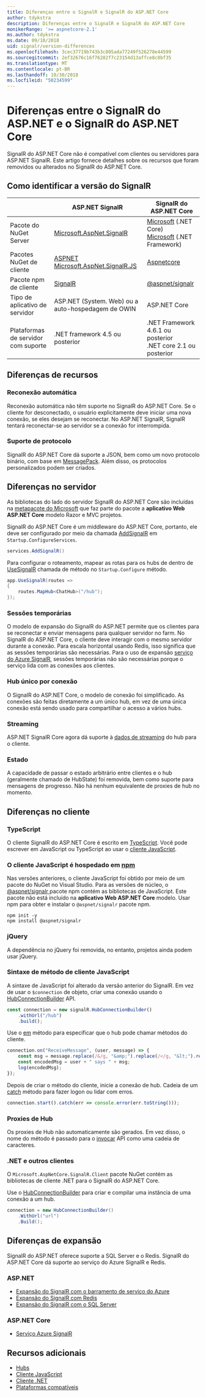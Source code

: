 ```yaml
---
title: Diferenças entre o SignalR e SignalR do ASP.NET Core
author: tdykstra
description: Diferenças entre o SignalR e SignalR do ASP.NET Core
monikerRange: '>= aspnetcore-2.1'
ms.author: tdykstra
ms.date: 09/10/2018
uid: signalr/version-differences
ms.openlocfilehash: 3cec37719b743b3c805ada77249f526278e44599
ms.sourcegitcommit: 2ef32676c16f76282f7c23154d13affce8c8bf35
ms.translationtype: MT
ms.contentlocale: pt-BR
ms.lasthandoff: 10/30/2018
ms.locfileid: "50234599"
---
```

# <a name="differences-between-aspnet-signalr-and-aspnet-core-signalr"></a>Diferenças entre o SignalR do ASP.NET e o SignalR do ASP.NET Core

SignalR do ASP.NET Core não é compatível com clientes ou servidores para ASP.NET SignalR. Este artigo fornece detalhes sobre os recursos que foram removidos ou alterados no SignalR do ASP.NET Core.

## <a name="how-to-identify-the-signalr-version"></a>Como identificar a versão do SignalR

|                      | ASP.NET SignalR | SignalR do ASP.NET Core |
| -------------------- | --------------- | -------------------- |
| Pacote do NuGet Server | [Microsoft.AspNet.SignalR](https://www.nuget.org/packages/Microsoft.AspNet.SignalR/) | [Microsoft](https://www.nuget.org/packages/Microsoft.AspNetCore.App/) (.NET Core)<br>[Microsoft](https://www.nuget.org/packages/Microsoft.AspNetCore.SignalR/) (.NET Framework) |
| Pacotes NuGet de cliente | [ASPNET](https://www.nuget.org/packages/Microsoft.AspNet.SignalR.Client/)<br>[Microsoft.AspNet.SignalR.JS](https://www.nuget.org/packages/Microsoft.AspNet.SignalR.JS/) | [Aspnetcore](https://www.nuget.org/packages/Microsoft.AspNetCore.SignalR.Client/) |
| Pacote npm de cliente | [SignalR](https://www.npmjs.com/package/signalr) | [@aspnet/signalr](https://www.npmjs.com/package/@aspnet/signalr) |
| Tipo de aplicativo de servidor | ASP.NET (System. Web) ou a auto-hospedagem de OWIN | ASP.NET Core |
| Plataformas de servidor com suporte | .NET framework 4.5 ou posterior | .NET Framework 4.6.1 ou posterior<br>.NET core 2.1 ou posterior |

## <a name="feature-differences"></a>Diferenças de recursos

### <a name="automatic-reconnects"></a>Reconexão automática

Reconexão automática não têm suporte no SignalR do ASP.NET Core. Se o cliente for desconectado, o usuário explicitamente deve iniciar uma nova conexão, se eles desejam se reconectar. No ASP.NET SignalR, SignalR tentará reconectar-se ao servidor se a conexão for interrompida. 

### <a name="protocol-support"></a>Suporte de protocolo

SignalR do ASP.NET Core dá suporte a JSON, bem como um novo protocolo binário, com base em [MessagePack](xref:signalr/messagepackhubprotocol). Além disso, os protocolos personalizados podem ser criados.

## <a name="differences-on-the-server"></a>Diferenças no servidor

As bibliotecas do lado do servidor SignalR do ASP.NET Core são incluídas na [metapacote do Microsoft](xref:fundamentals/metapackage-app) que faz parte do pacote a **aplicativo Web ASP.NET Core** modelo Razor e MVC projetos.

SignalR do ASP.NET Core é um middleware do ASP.NET Core, portanto, ele deve ser configurado por meio da chamada [AddSignalR](/dotnet/api/microsoft.extensions.dependencyinjection.signalrdependencyinjectionextensions.addsignalr) em `Startup.ConfigureServices`.

```csharp
services.AddSignalR()
```

Para configurar o roteamento, mapear as rotas para os hubs de dentro de [UseSignalR](/dotnet/api/microsoft.aspnetcore.builder.signalrappbuilderextensions.usesignalr) chamada de método no `Startup.Configure` método.

```csharp
app.UseSignalR(routes =>
{
    routes.MapHub<ChatHub>("/hub");
});
```

### <a name="sticky-sessions"></a>Sessões temporárias

O modelo de expansão do SignalR do ASP.NET permite que os clientes para se reconectar e enviar mensagens para qualquer servidor no farm. No SignalR do ASP.NET Core, o cliente deve interagir com o mesmo servidor durante a conexão. Para escala horizontal usando Redis, isso significa que as sessões temporárias são necessárias. Para o uso de expansão [serviço do Azure SignalR](/azure/azure-signalr/), sessões temporárias não são necessárias porque o serviço lida com as conexões aos clientes. 

### <a name="single-hub-per-connection"></a>Hub único por conexão

O SignalR do ASP.NET Core, o modelo de conexão foi simplificado. As conexões são feitas diretamente a um único hub, em vez de uma única conexão está sendo usado para compartilhar o acesso a vários hubs.

### <a name="streaming"></a>Streaming

ASP.NET SignalR Core agora dá suporte à [dados de streaming](xref:signalr/streaming) do hub para o cliente.

### <a name="state"></a>Estado

A capacidade de passar o estado arbitrário entre clientes e o hub (geralmente chamado de HubState) foi removida, bem como suporte para mensagens de progresso. Não há nenhum equivalente de proxies de hub no momento.

## <a name="differences-on-the-client"></a>Diferenças no cliente

### <a name="typescript"></a>TypeScript

O cliente SignalR do ASP.NET Core é escrito em [TypeScript](https://www.typescriptlang.org/). Você pode escrever em JavaScript ou TypeScript ao usar o [cliente JavaScript](xref:signalr/javascript-client).

### <a name="the-javascript-client-is-hosted-at-npmhttpswwwnpmjscom"></a>O cliente JavaScript é hospedado em [npm](https://www.npmjs.com/)

Nas versões anteriores, o cliente JavaScript foi obtido por meio de um pacote do NuGet no Visual Studio. Para as versões de núcleo, o [ @aspnet/signalr ](https://www.npmjs.com/package/@aspnet/signalr) pacote npm contém as bibliotecas de JavaScript. Este pacote não está incluído na **aplicativo Web ASP.NET Core** modelo. Usar npm para obter e instalar o `@aspnet/signalr` pacote npm.

```console
npm init -y
npm install @aspnet/signalr
```

### <a name="jquery"></a>jQuery

A dependência no jQuery foi removida, no entanto, projetos ainda podem usar jQuery.

### <a name="javascript-client-method-syntax"></a>Sintaxe de método de cliente JavaScript

A sintaxe de JavaScript foi alterado da versão anterior do SignalR. Em vez de usar o `$connection` de objeto, criar uma conexão usando o [HubConnectionBuilder](/javascript/api/%40aspnet/signalr/hubconnectionbuilder) API.

```javascript
const connection = new signalR.HubConnectionBuilder()
    .withUrl("/hub")
    .build();
```

Use o [em](/javascript/api/@aspnet/signalr/HubConnection#on) método para especificar que o hub pode chamar métodos do cliente.

```javascript
connection.on("ReceiveMessage", (user, message) => {
    const msg = message.replace(/&/g, "&amp;").replace(/</g, "&lt;").replace(/>/g, "&gt;");
    const encodedMsg = user + " says " + msg;
    log(encodedMsg);
});
```

Depois de criar o método do cliente, inicie a conexão de hub. Cadeia de um [catch](https://developer.mozilla.org/docs/Web/JavaScript/Reference/Global_Objects/Promise/catch) método para fazer logon ou lidar com erros.

```javascript
connection.start().catch(err => console.error(err.toString()));
```

### <a name="hub-proxies"></a>Proxies de Hub

Os proxies de Hub não automaticamente são gerados. Em vez disso, o nome do método é passado para o [invocar](/javascript/api/%40aspnet/signalr/hubconnection#invoke) API como uma cadeia de caracteres.

### <a name="net-and-other-clients"></a>.NET e outros clientes

O `Microsoft.AspNetCore.SignalR.Client` pacote NuGet contém as bibliotecas de cliente .NET para o SignalR do ASP.NET Core.

Use o [HubConnectionBuilder](/dotnet/api/microsoft.aspnetcore.signalr.client.hubconnectionbuilder) para criar e compilar uma instância de uma conexão a um hub.

```csharp
connection = new HubConnectionBuilder()
    .WithUrl("url")
    .Build();
```

## <a name="scaleout-differences"></a>Diferenças de expansão

SignalR do ASP.NET oferece suporte a SQL Server e o Redis. SignalR do ASP.NET Core dá suporte ao serviço do Azure SignalR e Redis.

### <a name="aspnet"></a>ASP.NET

* [Expansão do SignalR com o barramento de serviço do Azure](/aspnet/signalr/overview/performance/scaleout-with-windows-azure-service-bus)
* [Expansão do SignalR com Redis](/aspnet/signalr/overview/performance/scaleout-with-redis)
* [Expansão do SignalR com o SQL Server](/aspnet/signalr/overview/performance/scaleout-with-sql-server)

### <a name="aspnet-core"></a>ASP.NET Core

* [Serviço Azure SignalR](/azure/azure-signalr/)

## <a name="additional-resources"></a>Recursos adicionais

* [Hubs](xref:signalr/hubs)
* [Cliente JavaScript](xref:signalr/javascript-client)
* [Cliente .NET](xref:signalr/dotnet-client)
* [Plataformas compatíveis](xref:signalr/supported-platforms)
